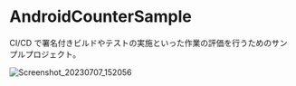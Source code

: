 # AndroidCounterSample

CI/CD で署名付きビルドやテストの実施といった作業の評価を行うためのサンプルプロジェクト。


![Screenshot_20230707_152056](http://10.20.16.210/gitbucket/nunokawamst/AndroidCounterSample/_attached/1688710891428vIebG6qwuV)

